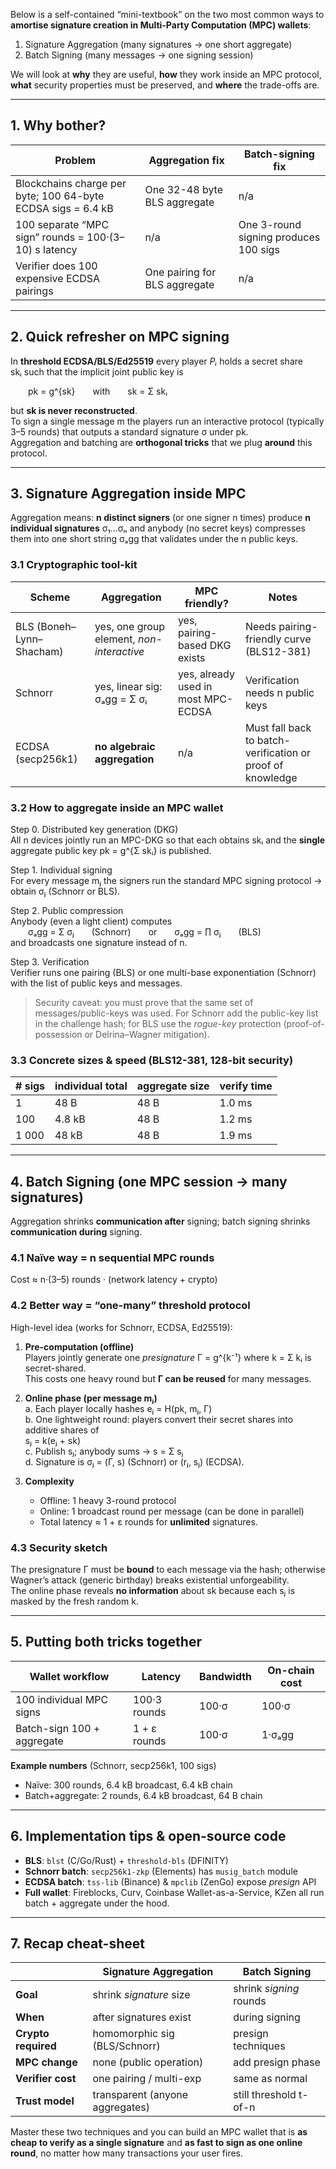 Below is a self-contained “mini-textbook” on the two most common ways to **amortise signature creation in Multi-Party Computation (MPC) wallets**:

1. Signature Aggregation (many signatures → one short aggregate)  
2. Batch Signing (many messages → one signing session)

We will look at **why** they are useful, **how** they work inside an MPC protocol, **what** security properties must be preserved, and **where** the trade-offs are.

---

## 1. Why bother?

| Problem | Aggregation fix | Batch-signing fix |
|---------|-----------------|-------------------|
| Blockchains charge per byte; 100 64-byte ECDSA sigs = 6.4 kB | One 32-48 byte BLS aggregate | n/a |
| 100 separate “MPC sign” rounds = 100·(3–10) s latency | n/a | One 3-round signing produces 100 sigs |
| Verifier does 100 expensive ECDSA pairings | One pairing for BLS aggregate | n/a |

---

## 2. Quick refresher on MPC signing

In **threshold ECDSA/BLS/Ed25519** every player *Pᵢ* holds a secret share  
skᵢ such that the implicit joint public key is

  pk = g^{sk}  with  sk = Σ skᵢ

but **sk is never reconstructed**.  
To sign a single message m the players run an interactive protocol (typically 3–5 rounds) that outputs a standard signature σ under pk.  
Aggregation and batching are **orthogonal tricks** that we plug **around** this protocol.

---

## 3. Signature Aggregation inside MPC

Aggregation means: **n distinct signers** (or one signer n times) produce **n individual signatures** σ₁…σₙ and anybody (no secret keys) compresses them into one short string σₐgg that validates under the n public keys.

### 3.1 Cryptographic tool-kit

| Scheme | Aggregation | MPC friendly? | Notes |
|--------|-------------|---------------|-------|
| BLS (Boneh–Lynn–Shacham) | yes, one group element, *non-interactive* | yes, pairing-based DKG exists | Needs pairing-friendly curve (BLS12-381) |
| Schnorr | yes, linear sig: σₐgg = Σ σᵢ | yes, already used in most MPC-ECDSA | Verification needs n public keys |
| ECDSA (secp256k1) | **no algebraic aggregation** | n/a | Must fall back to batch-verification or proof of knowledge |

### 3.2 How to aggregate **inside** an MPC wallet

Step 0. Distributed key generation (DKG)  
All n devices jointly run an MPC-DKG so that each obtains skᵢ and the **single** aggregate public key pk = g^{Σ skᵢ} is published.

Step 1. Individual signing  
For every message mⱼ the signers run the standard MPC signing protocol → obtain σⱼ (Schnorr or BLS).

Step 2. Public compression  
Anybody (even a light client) computes  
  σₐgg = Σ σⱼ  (Schnorr)  or  σₐgg = ∏ σⱼ  (BLS)  
and broadcasts one signature instead of n.

Step 3. Verification  
Verifier runs one pairing (BLS) or one multi-base exponentiation (Schnorr) with the list of public keys and messages.

> Security caveat: you must prove that the same set of messages/public-keys was used. For Schnorr add the public-key list in the challenge hash; for BLS use the *rogue-key* protection (proof-of-possession or Delrina–Wagner mitigation).

### 3.3 Concrete sizes & speed (BLS12-381, 128-bit security)

| # sigs | individual total | aggregate size | verify time |
|--------|------------------|----------------|-------------|
| 1 | 48 B | 48 B | 1.0 ms |
| 100 | 4.8 kB | 48 B | 1.2 ms |
| 1 000 | 48 kB | 48 B | 1.9 ms |

---

## 4. Batch Signing (one MPC session → many signatures)

Aggregation shrinks **communication after** signing; batch signing shrinks **communication during** signing.

### 4.1 Naïve way = n sequential MPC rounds  
Cost ≈ n·(3–5) rounds · (network latency + crypto)

### 4.2 Better way = “one-many” threshold protocol

High-level idea (works for Schnorr, ECDSA, Ed25519):

1. **Pre-computation (offline)**  
   Players jointly generate one *presignature* Γ = g^{k⁻¹} where k = Σ kᵢ is secret-shared.  
   This costs one heavy round but **Γ can be reused** for many messages.

2. **Online phase (per message mⱼ)**  
   a. Each player locally hashes eⱼ = H(pk, mⱼ, Γ)  
   b. One lightweight round: players convert their secret shares into additive shares of  
       sⱼ = k(eⱼ + sk)  
   c. Publish sⱼ; anybody sums → s = Σ sⱼ  
   d. Signature is σⱼ = (Γ, s) (Schnorr) or (rⱼ, sⱼ) (ECDSA).

3. **Complexity**  
   - Offline: 1 heavy 3-round protocol  
   - Online: 1 broadcast round per message (can be done in parallel)  
   - Total latency ≈ 1 + ε rounds for **unlimited** signatures.

### 4.3 Security sketch

The presignature Γ must be **bound** to each message via the hash; otherwise Wagner’s attack (generic birthday) breaks existential unforgeability.  
The online phase reveals **no information** about sk because each sⱼ is masked by the fresh random k.

---

## 5. Putting both tricks together

| Wallet workflow | Latency | Bandwidth | On-chain cost |
|-----------------|---------|-----------|---------------|
| 100 individual MPC signs | 100·3 rounds | 100·σ | 100·σ |
| Batch-sign 100 + aggregate | 1 + ε rounds | 100·σ | 1·σₐgg |

**Example numbers** (Schnorr, secp256k1, 100 sigs)  
- Naïve: 300 rounds, 6.4 kB broadcast, 6.4 kB chain  
- Batch+aggregate: 2 rounds, 6.4 kB broadcast, 64 B chain

---

## 6. Implementation tips & open-source code

- **BLS**: `blst` (C/Go/Rust) + `threshold-bls` (DFINITY)  
- **Schnorr batch**: `secp256k1-zkp` (Elements) has `musig_batch` module  
- **ECDSA batch**: `tss-lib` (Binance) & `mpclib` (ZenGo) expose *presign* API  
- **Full wallet**: Fireblocks, Curv, Coinbase Wallet-as-a-Service, KZen all run batch + aggregate under the hood.

---

## 7. Recap cheat-sheet

|  | Signature Aggregation | Batch Signing |
|---|-----------------------|---------------|
| **Goal** | shrink *signature* size | shrink *signing* rounds |
| **When** | after signatures exist | during signing |
| **Crypto required** | homomorphic sig (BLS/Schnorr) | presign techniques |
| **MPC change** | none (public operation) | add presign phase |
| **Verifier cost** | one pairing / multi-exp | same as normal |
| **Trust model** | transparent (anyone aggregates) | still threshold t-of-n |

Master these two techniques and you can build an MPC wallet that is **as cheap to verify as a single signature** and **as fast to sign as one online round**, no matter how many transactions your user fires.
